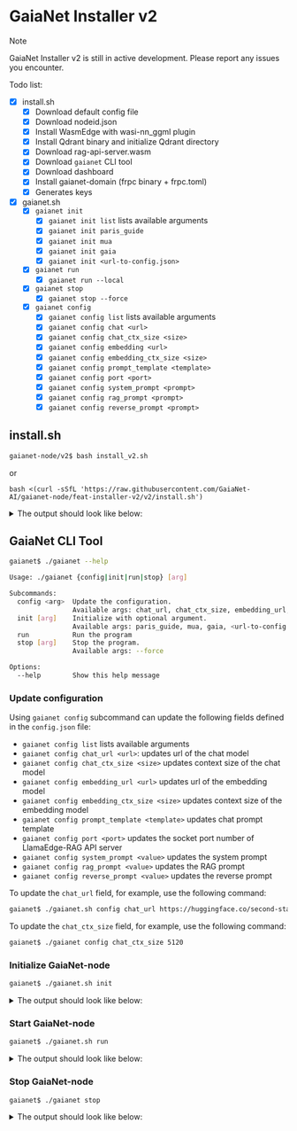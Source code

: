 # GaiaNet Installer v2

> [!NOTE]
> GaiaNet Installer v2 is still in active development. Please report any issues you encounter.

Todo list:

- [x] install.sh
  - [x] Download default config file
  - [x] Download nodeid.json
  - [x] Install WasmEdge with wasi-nn_ggml plugin
  - [x] Install Qdrant binary and initialize Qdrant directory
  - [x] Download rag-api-server.wasm
  - [x] Download `gaianet` CLI tool
  - [x] Download dashboard
  - [x] Install gaianet-domain (frpc binary + frpc.toml)
  - [x] Generates keys

- [x] gaianet.sh
  - [x] `gaianet init`
    - [x] `gaianet init list` lists available arguments
    - [x] `gaianet init paris_guide`
    - [x] `gaianet init mua`
    - [x] `gaianet init gaia`
    - [x] `gaianet init <url-to-config.json>`
  - [x] `gaianet run`
    - [x] `gaianet run --local`
  - [x] `gaianet stop`
    - [x] `gaianet stop --force`
  - [x] `gaianet config`
    - [x] `gaianet config list` lists available arguments
    - [x] `gaianet config chat <url>`
    - [x] `gaianet config chat_ctx_size <size>`
    - [x] `gaianet config embedding <url>`
    - [x] `gaianet config embedding_ctx_size <size>`
    - [x] `gaianet config prompt_template <template>`
    - [x] `gaianet config port <port>`
    - [x] `gaianet config system_prompt <prompt>`
    - [x] `gaianet config rag_prompt <prompt>`
    - [x] `gaianet config reverse_prompt <prompt>`

## install.sh

```bash
gaianet-node/v2$ bash install_v2.sh
```

or

```
bash <(curl -sSfL 'https://raw.githubusercontent.com/GaiaNet-AI/gaianet-node/feat-installer-v2/v2/install.sh')
```

<details><summary> The output should look like below: </summary>

```console
[+] Downloading default config file ...

[+] Downloading nodeid.json ...

[+] Installing WasmEdge with wasi-nn_ggml plugin ...

Info: Detected Linux-x86_64

Info: WasmEdge Installation at /home/azureuser/.wasmedge

Info: Fetching WasmEdge-0.13.5

/tmp/wasmedge.2884467 ~/gaianet
######################################################################## 100.0%
~/gaianet
Info: Fetching WasmEdge-GGML-Plugin

Info: Detected CUDA version:

/tmp/wasmedge.2884467 ~/gaianet
######################################################################## 100.0%
~/gaianet
Installation of wasmedge-0.13.5 successful
WasmEdge binaries accessible

    The WasmEdge Runtime wasmedge version 0.13.5 is installed in /home/azureuser/.wasmedge/bin/wasmedge.


[+] Installing Qdrant binary...
    * Download Qdrant binary
################################################################################################## 100.0%

    * Initialize Qdrant directory

[+] Downloading the rag-api-server.wasm ...
################################################################################################## 100.0%

[+] Downloading dashboard ...
################################################################################################## 100.0%
```

</details>

## GaiaNet CLI Tool

```bash
gaianet$ ./gaianet --help

Usage: ./gaianet {config|init|run|stop} [arg]

Subcommands:
  config <arg>  Update the configuration.
                Available args: chat_url, chat_ctx_size, embedding_url, embedding_ctx_size, system_prompt
  init [arg]    Initialize with optional argument.
                Available args: paris_guide, mua, gaia, <url-to-config.json>
  run           Run the program
  stop [arg]    Stop the program.
                Available args: --force

Options:
  --help        Show this help message
```

### Update configuration

Using `gaianet config` subcommand can update the following fields defined in the `config.json` file:

- `gaianet config list` lists available arguments
- `gaianet config chat_url <url>`: updates url of the chat model
- `gaianet config chat_ctx_size <size>` updates context size of the chat model
- `gaianet config embedding_url <url>` updates url of the embedding model
- `gaianet config embedding_ctx_size <size>` updates context size of the embedding model
- `gaianet config prompt_template <template>` updates chat prompt template
- `gaianet config port <port>` updates the socket port number of LlamaEdge-RAG API server
- `gaianet config system_prompt <value>` updates the system prompt
- `gaianet config rag_prompt <value>` updates the RAG prompt
- `gaianet config reverse_prompt <value>` updates the reverse prompt

To update the `chat_url` field, for example, use the following command:

```bash
gaianet$ ./gaianet.sh config chat_url https://huggingface.co/second-state/Llama-2-13B-Chat-GGUF/resolve/main/Llama-2-13b-chat-hf-Q5_K_M.gguf
```

To update the `chat_ctx_size` field, for example, use the following command:

```bash
gaianet$ ./gaianet config chat_ctx_size 5120
```

### Initialize GaiaNet-node

```bash
gaianet$ ./gaianet.sh init
```

<details><summary> The output should look like below: </summary>

```bash
[+] Downloading Llama-2-7b-chat-hf-Q5_K_M.gguf ...
############################################################################################################################## 100.0%############################################################################################################################## 100.0%

[+] Downloading all-MiniLM-L6-v2-ggml-model-f16.gguf ...

############################################################################################################################## 100.0%############################################################################################################################## 100.0%

[+] Creating 'default' collection in the Qdrant instance ...

    * Start a Qdrant instance ...

    * Remove the existed 'default' Qdrant collection ...

    * Download Qdrant collection snapshot ...
############################################################################################################################## 100.0%############################################################################################################################## 100.0%

    * Import the Qdrant collection snapshot ...

    * Recovery is done successfully
```

</details>

### Start GaiaNet-node

```bash
gaianet$ ./gaianet.sh run
```

<details><summary> The output should look like below: </summary>

```bash
[+] Starting Qdrant instance ...

    Qdrant instance started with pid: 39762

[+] Starting LlamaEdge API Server ...

    Run the following command to start the LlamaEdge API Server:

wasmedge --dir .:./dashboard --nn-preload default:GGML:AUTO:Llama-2-7b-chat-hf-Q5_K_M.gguf --nn-preload embedding:GGML:AUTO:all-MiniLM-L6-v2-ggml-model-f16.gguf rag-api-server.wasm --model-name Llama-2-7b-chat-hf-Q5_K_M,all-MiniLM-L6-v2-ggml-model-f16 --ctx-size 4096,384 --prompt-template llama-2-chat --qdrant-collection-name default --web-ui ./ --socket-addr 0.0.0.0:8080 --log-prompts --log-stat --rag-prompt "Use the following pieces of context to answer the user's question.\nIf you don't know the answer, just say that you don't know, don't try to make up an answer.\n----------------\n"


    LlamaEdge API Server started with pid: 39796
```

</details>

### Stop GaiaNet-node

```bash
gaianet$ ./gaianet stop
```

<details><summary> The output should look like below: </summary>

```bash
[+] Stopping Qdrant instance ...
[+] Stopping API server ...
```

To force stop the GaiaNet-node, use the following command:

```bash
gaianet$ ./gaianet stop --force
```

</details>
